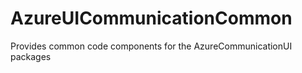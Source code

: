 # AzureUICommunicationCommon

Provides common code components for the AzureCommunicationUI packages
